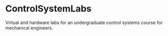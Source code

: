 # ControlSystemLabs
Virtual and hardware labs for an undergraduate control systems course for mechanical engineers.
